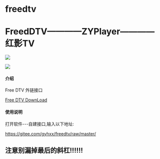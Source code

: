 # freedtv
# FreedDTV————ZYPlayer————红影TV
![](https://gitee.com/gyhxx/pic/raw/master/freedtv/1.png "")

![](https://gitee.com/gyhxx/pic/raw/master/freedtv/2.png "")
#### 介绍
Free DTV 外链接口

[Free DTV DownLoad](https://www.lanzoui.com/b025mpw7e)

#### 使用说明
打开软件---自建接口,输入以下地址:

https://gitee.com/gyhxx/freedtv/raw/master/

## 注意别漏掉最后的斜杠!!!!!!
